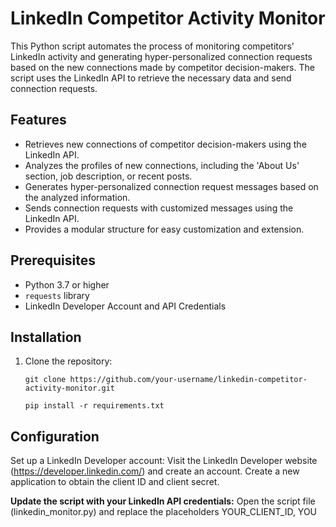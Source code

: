 # LinkedIn Competitor Activity Monitor

This Python script automates the process of monitoring competitors' LinkedIn activity and generating hyper-personalized connection requests based on the new connections made by competitor decision-makers. The script uses the LinkedIn API to retrieve the necessary data and send connection requests.

## Features

- Retrieves new connections of competitor decision-makers using the LinkedIn API.
- Analyzes the profiles of new connections, including the 'About Us' section, job description, or recent posts.
- Generates hyper-personalized connection request messages based on the analyzed information.
- Sends connection requests with customized messages using the LinkedIn API.
- Provides a modular structure for easy customization and extension.

## Prerequisites

- Python 3.7 or higher
- `requests` library
- LinkedIn Developer Account and API Credentials

## Installation

1. Clone the repository:

   ```shell
   git clone https://github.com/your-username/linkedin-competitor-activity-monitor.git

   pip install -r requirements.txt

## Configuration
Set up a LinkedIn Developer account:
Visit the LinkedIn Developer website (https://developer.linkedin.com/) and create an account.
Create a new application to obtain the client ID and client secret.

**Update the script with your LinkedIn API credentials:**
Open the script file (linkedin_monitor.py) and replace the placeholders YOUR_CLIENT_ID, YOU
